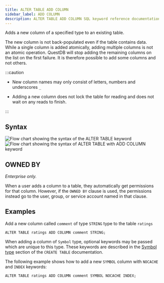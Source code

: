 ```yaml
---
title: ALTER TABLE ADD COLUMN
sidebar_label: ADD COLUMN
description: ALTER TABLE ADD COLUMN SQL keyword reference documentation.
---
```


Adds a new column of a specified type to an existing table.

The new column is not back-populated even if the table contains data. While a
single column is added atomically, adding multiple columns is not an atomic
operation. QuestDB will stop adding the remaining columns on the list on the
first failure. It is therefore possible to add some columns and not others.

:::caution

- New column names may only consist of letters, numbers and underscores `_`

- Adding a new column does not lock the table for reading and does not wait on
  any reads to finish.

:::

## Syntax

![Flow chart showing the syntax of the ALTER TABLE keyword](/images/docs/diagrams/alterTable.svg)
![Flow chart showing the syntax of ALTER TABLE with ADD COLUMN keyword](/images/docs/diagrams/alterTableAddColumn.svg)

## OWNED BY

_Enterprise only._

When a user adds a column to a table, they automatically get permissions for
that column. However, if the `OWNED BY` clause is used, the permissions instead
go to the user, group, or service account named in that clause.

## Examples

Add a new column called `comment` of type `STRING` type to the table `ratings`

```questdb-sql title="New column"
ALTER TABLE ratings ADD COLUMN comment STRING;
```

When adding a column of `Symbol` type, optional keywords may be passed which are
unique to this type. These keywords are described in the
[Symbol type](/docs/reference/sql/create-table/#symbol) section of the
`CREATE TABLE` documentation.

The following example shows how to add a new `SYMBOL` column with `NOCACHE` and
`INDEX` keywords:

```questdb-sql title="New symbol column"
ALTER TABLE ratings ADD COLUMN comment SYMBOL NOCACHE INDEX;
```
